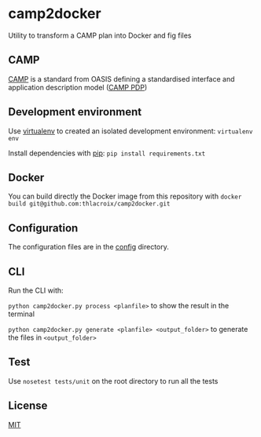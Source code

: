 # camp2docker
Utility to transform a CAMP plan into Docker and fig files

## CAMP

[CAMP](https://www.oasis-open.org/committees/camp/) is a standard from OASIS defining a standardised interface and application description model ([CAMP PDP](http://docs.oasis-open.org/camp/camp-spec/v1.1/csprd02/camp-spec-v1.1-csprd02.html#_Toc380683863))

## Development environment

Use [virtualenv](http://virtualenv.readthedocs.org/en/latest/) to created an isolated development environment:
`virtualenv env`

Install dependencies with [pip](http://pip.readthedocs.org/en/latest/):
`pip install requirements.txt`

## Docker
You can build directly the Docker image from this repository with `docker build git@github.com:thlacroix/camp2docker.git`

## Configuration
The configuration files are in the [config](config) directory.

## CLI

Run the CLI with:

`python camp2docker.py process <planfile>` to show the result in the terminal

`python camp2docker.py generate <planfile> <output_folder>` to generate the files in `<output_folder>`

## Test
Use `nosetest tests/unit` on the root directory to run all the tests

## License
[MIT](LICENSE)
